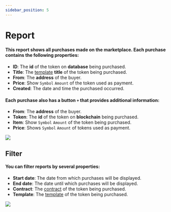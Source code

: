```yaml
---
sidebar_position: 5
---
```


# Report

#### This report shows all purchases made on the marketplace. Each purchase contains the following properties:

- **ID**: The **id** of the token on **database** being purchased.
- **Title**: The [template](/admin/hierarchy/ERC721/template) **title** of the token being purchased.
- **From**: The **address** of the buyer.
- **Price**: Show `Symbol` `Amount` of the token used as payment.
- **Created**: The date and time the purchased occurred.


#### Each purchase also has a button `+` that provides additional information:

- **From**: The **address** of the buyer.
- **Token**: The **id** of the token on **blockchain** being purchased.
- **Item**:  Show `Symbol` `Amount` of the token being purchased.
- **Price**: Shows `Symbol` `Amount` of tokens used as payment.

![](/img/exchange/report.png)

## Filter

#### You can filter reports by several properties:

- **Start date**: The date from which purchases will be displayed.
- **End date**: The date until which purchases will be displayed.
- **Contract**: The [contract](/admin/hierarchy/ERC721/contract) of the token being purchased.
- **Template**: The [template](/admin/hierarchy/ERC721/template) of the token being purchased.

![](/img/exchange/report_filter.png)